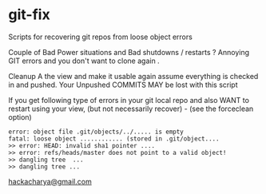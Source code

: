# git-fix
Scripts for recovering git repos from loose object errors


Couple of Bad Power situations and Bad shutdowns / restarts ? 
Annoying GIT errors and you don't want to clone again . 

Cleanup A the view and make it usable again assume everything
is checked in and pushed. Your Unpushed COMMITS MAY be lost with
this script

If you get following type of errors in your git local repo and also 
WANT to restart using your view, (but not necessarily
recover) - (see the forceclean option)

```
error: object file .git/objects/../..... is empty
fatal: loose object ............ (stored in .git/object....
>> error: HEAD: invalid sha1 pointer ....
>> error: refs/heads/master does not point to a valid object!
>> dangling tree  ... 
>> dangling tree ...
```


hackacharya@gmail.com
